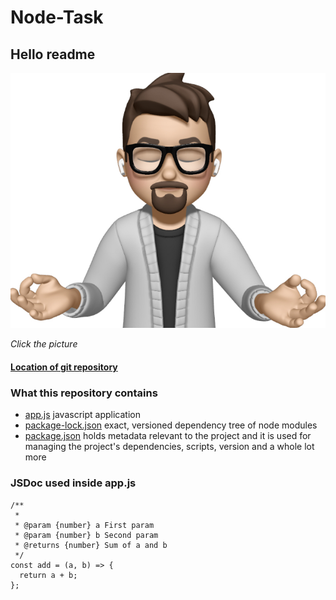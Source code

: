 # Node-Task

## Hello readme

[![image of zenCoder](images/zenCoder.jpg)](http://tonimertanen.dy.fi)

_Click the picture_

#### [Location of git repository](https://github.com/T-0n-1/stam-node-task)

### What this repository contains

- [app.js](https://github.com/T-0n-1/stam-node-task/blob/main/app.js) javascript application
- [package-lock.json](https://github.com/T-0n-1/stam-node-task/blob/main/package-lock.json) exact, versioned dependency tree of node modules
- [package.json](https://github.com/T-0n-1/stam-node-task/blob/main/package.json) holds metadata relevant to the project and it is used for managing the project's dependencies, scripts, version and a whole lot more

### JSDoc used inside app.js

```
/**
 *
 * @param {number} a First param
 * @param {number} b Second param
 * @returns {number} Sum of a and b
 */
const add = (a, b) => {
  return a + b;
};
```
